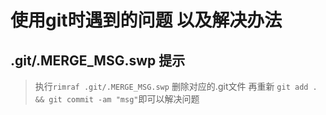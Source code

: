 # 使用git时遇到的问题 以及解决办法

## .git/.MERGE_MSG.swp 提示
> 执行`rimraf .git/.MERGE_MSG.swp` 删除对应的.git文件 再重新 `git add . && git commit -am "msg"`即可以解决问题